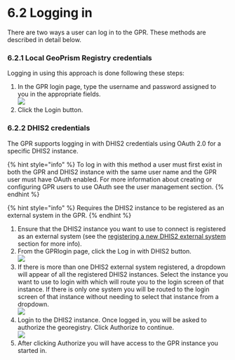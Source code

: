 # 6.2 Logging in

There are two ways a user can log in to the GPR. These methods are described in detail below.

### 6.2.1 Local GeoPrism Registry credentials

Logging in using this approach is done following these steps:&#x20;

1. In the GPR login page, type the username and password assigned to you in the appropriate fields.\
   ![](https://lh3.googleusercontent.com/nyz9L2nR22zu\_gPQQooghRC9Fcm\_6xAyx3sMtGZzP6vzvxDDzCls0UUZogMb9qf1wixR-5o1MW3DJpORQ3xln2KLh64W2aJIbfSKP46LqYH2MQhu-9ADcQ53wF-OA8Ok-xPWGlN8IGUR6tb71xtfq9QRdbjGgzXZbF5WdM0xEl3p8vkyTsGXfOEuVg)
2. Click the Login button.

### 6.2.2 DHIS2 credentials

The GPR supports logging in with DHIS2 credentials using OAuth 2.0 for a specific DHIS2 instance.

{% hint style="info" %}
To log in with this method a user must first exist in both the GPR and DHIS2 instance with the same user name and the GPR user must have OAuth enabled. For more information about creating or configuring GPR users to use OAuth see the user management section.
{% endhint %}

{% hint style="info" %}
Requires the DHIS2 instance to be registered as an external system in the GPR.
{% endhint %}

1. Ensure that the DHIS2 instance you want to use to connect is registered as an external system (see the [registering a new DHIS2 external system](../external-system-integration.md) section for more info).&#x20;
2. From the GPRlogin page, click the Log in with DHIS2 button.\
   ![](https://lh5.googleusercontent.com/AXAUGJ48WzTZ1C4hpzBfN4xgiao\_gneE9Qn70zqN8lXUy0RgvdO\_-xiTmgS8eUyYCBVaAw-vINt74oVwSycNkSaOIBLvk9VxT2ASWZn\_TwvruJHl2UhSIyCazbnoi6rTbxCa8L\_cyqTtdWyVBM6cxXJvOCkVdzYah\_0-7n98Lrzr-2qCz7lBqucR)
3. If there is more than one DHIS2 external system registered, a dropdown will appear of all the registered DHIS2 instances. Select the instance you want to use to login with which will route you to the login screen of that instance. If there is only one system you will be routed to the login screen of that instance without needing to select that instance from a dropdown.\
   ![](https://lh3.googleusercontent.com/\_G0cZal4S6oKRWM9VpnneSspLnaWQAzpT8nOqD2hPmuJljYEkaioiSojqd65OXll8XvloLxy9p3AhrhzQXM6Am7Y1GlXn247BWrztT4KrT8Jxlxj74-Cxdh8i-9UUHNLTCFagivBrhjjQV6daOJ0uEw57ccm1\_6o6vfCoQMURB6X11PCfuOISLno)
4. Login to the DHIS2 instance. Once logged in, you will be asked to authorize the georegistry. Click Authorize to continue.\
   ![](https://lh4.googleusercontent.com/ICTjXYND51ZhyqMA8oSIUnM0yQn7lztBqouGpdDmVCdCHoIEeAt3JEs3UUyWn1HPuqzTMMCH3x4RpFnd3NvlYHMA0xHyEQiCv6uXd\_TVg89tF02p275T7BQ2BShsq9QVw-tJ-KTMiCceCTZMrajH4QxmSD7dTZmuASlrKxH31k9CAV5iYt8ZjFMQ)
5. After clicking Authorize you will have access to the GPR instance you started in.
